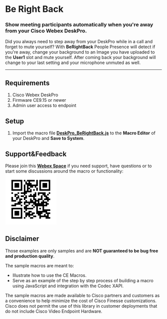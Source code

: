 # Be Right Back
### Show meeting participants automatically when you're away from your Cisco Webex DeskPro.

Did you always need to step away from your DeskPro while in a call and forget to mute yourself? 
With **BeRightBack** People Presence will detect if you're away, change your background to an Image you have uploaded to the **User1** slot and mute yourself.
After coming back your background will change to your last setting and your microphone unmuted as well.

---

## Requirements
1. Cisco Webex DeskPro
2. Firmware CE9.15 or newer
4. Admin user access to endpoint

## Setup
1. Import the macro file **[DeskPro_BeRightBack.js](https://github.com/ChrisW0lf/webex-room-customization/blob/main/DeskPro_BeRightBack/DeskPro_BeRightBack.js)** to the **Macro Editor** of your DeskPro and **Save to System**.

## Support&Feedback
Please join this **[Webex Space](https://eurl.io/#Fvo7JcAkQ)** if you need support, have questions or to start some discussions around the macro or functionality:
![QRCodeToWebexSpace](https://github.com/ChrisW0lf/webex-room-customization/blob/main/DeskPro_ImmersiveComposing/images/webexSpaceQR.png)

## Disclaimer
Those examples are only samples and are **NOT guaranteed to be bug free and production quality**.

The sample macros are meant to:
- Illustrate how to use the CE Macros.
- Serve as an example of the step by step process of building a macro using JavaScript and integration with the Codec XAPI.

The sample macros are made available to Cisco partners and customers as a convenience to help minimize the cost of Cisco Finesse customizations. Cisco does not permit the use of this library in customer deployments that do not include Cisco Video Endpoint Hardware.
